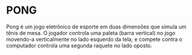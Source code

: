# PONG
Pong é um jogo eletrônico de esporte em duas dimensões que simula um tênis de mesa. O jogador controla uma paleta (barra vertical) no jogo movendo-a verticalmente no lado esquerdo da tela, e compete contra o computador controla uma segunda raquete no lado oposto.
